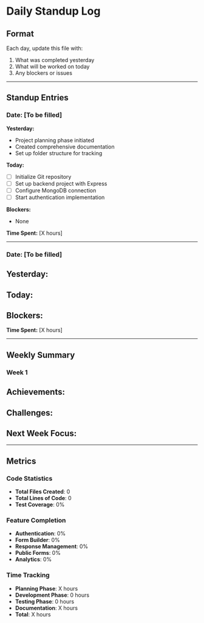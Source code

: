 # Daily Standup Log

## Format
Each day, update this file with:
1. What was completed yesterday
2. What will be worked on today
3. Any blockers or issues

---

## Standup Entries

### Date: [To be filled]
**Yesterday:**
- Project planning phase initiated
- Created comprehensive documentation
- Set up folder structure for tracking

**Today:**
- [ ] Initialize Git repository
- [ ] Set up backend project with Express
- [ ] Configure MongoDB connection
- [ ] Start authentication implementation

**Blockers:**
- None

**Time Spent:** [X hours]

---

### Date: [To be filled]
**Yesterday:**
- 

**Today:**
- 

**Blockers:**
- 

**Time Spent:** [X hours]

---

## Weekly Summary

### Week 1
**Achievements:**
- 

**Challenges:**
- 

**Next Week Focus:**
- 

---

## Metrics

### Code Statistics
- **Total Files Created**: 0
- **Total Lines of Code**: 0
- **Test Coverage**: 0%

### Feature Completion
- **Authentication**: 0%
- **Form Builder**: 0%
- **Response Management**: 0%
- **Public Forms**: 0%
- **Analytics**: 0%

### Time Tracking
- **Planning Phase**: X hours
- **Development Phase**: 0 hours
- **Testing Phase**: 0 hours
- **Documentation**: X hours
- **Total**: X hours